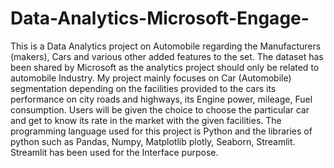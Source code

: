 # Data-Analytics-Microsoft-Engage-
This is a Data Analytics project on Automobile regarding the Manufacturers (makers), Cars and various other added features to the set.
The dataset has been shared by Microsoft as the analytics project should only be related to automobile Industry.
My project mainly focuses on Car (Automobile) segmentation depending on the facilities provided to the cars its performance on city roads and highways, its Engine power, mileage, Fuel consumption.
Users will be given the choice to choose the particular car and get to know its rate in the market with the given facilities.
The programming language used for this project is Python and the libraries of python such as Pandas, Numpy, Matplotlib plotly, Seaborn, Streamlit.
Streamlit has been used for the Interface purpose.
